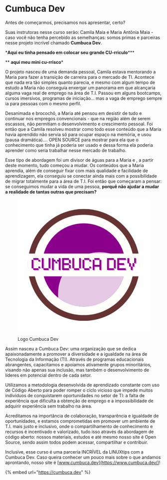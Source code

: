 # Cumbuca Dev

Antes de começarmos, precisamos nos apresentar, certo?

Suas instrutoras nesse curso serão: Camila Maia e Maria Antônia Maia - caso você não tenha percebido as semelhanças: somos primas e parceiras nesse projeto incrível chamado **Cumbuca Dev**.

\***Aqui eu tinha pensado em colocar seu grande CU-rriculo**\*\*\*



\*\* **aqui meu mini cu-rrisco**\*



O projeto nasceu de uma demanda pessoal, Camila estava mentorando a Maria para fazer a transição de carreira para o mercado de TI. Acontece que nada era tão simples quanto parecia, e mesmo com algum tempo de estudo a Maria não conseguia enxergar um panorama em que alcançaria alguma vaga real de emprego na área de T.I. Passou em alguns bootcamps, cursos imersivos, programas de iniciação... mas a vaga de emprego sempre ia para pessoas com o mesmo perfil.&#x20;



Desanimada e brocochô, a Maria até pensou em desistir de tudo e continuar nos empregos convencionais - que na região além de serem escassos, não permitiam o desenvolvimento e crescimento pessoal. Foi então que a Camila resolveu mostrar como todo esse conteúdo que a Maria havia aprendido não servia só para ocupar espaço na memória, e usou (pausa dramática).... OPEN SOURCE para mostrar para ela que o conhecimento que tinha já poderia ser usado e dessa forma ela poderia aprender como seria trabalhar nesse mercado de trabalho. &#x20;



Esse tipo de abordagem foi um divisor de águas para a Maria e , a partir deste momento, tudo começou a mudar. Os conteúdos que a Maria aprendia, além de conseguir fixar com mais qualidade e facilidade de aprendizagem, ela conseguiu se conectar ainda mais com a possibilidade de migrar totalmente para a área de T.I. Foi então que começaram a pensar: se conseguimos mudar a vida de uma pessoa, **porquê não ajudar a mudar a realidade de tantas outras que precisam?**

<figure><img src="../.gitbook/assets/logo-light-transparent.png" alt=""><figcaption><p>Logo Cumbuca Dev</p></figcaption></figure>

Assim nasceu a Cumbuca Dev: uma organização que se dedica apaixonadamente a promover a diversidade e a igualdade na área de Tecnologia da Informação (TI). Através de programas educacionais abrangentes, capacitamos e apoiamos ativamente grupos minoritários, visando não apenas sua inclusão, mas também o desenvolvimento de líderes em potencial dentro de cada setor.&#x20;



Utilizamos a metodologia desenvolvida de aprendizado constante com uso de Código Aberto para poder romper o ciclo vicioso que impede muitos indivíduos de conquistarem oportunidades no setor de TI: a falta de experiência que dificulta a obtenção de emprego e a impossibilidade de adquirir experiência sem trabalho na área.



Acreditamos na importância de colaboração, transparência e igualdade de oportunidades, e estamos comprometidas em promover um ambiente de T.I. mais justo e inclusivo, onde o compartilhamento de conhecimento e recursos é incentivado e valorizado, tudo isso através da abordagem de código aberto: nossos materiais, estudos e até mesmo nosso site é Open Source, sendo assim todos podem acessar, compartilhar e contribuir.&#x20;



Inclusive, esse curso é uma parceria INCRÍVEL da LINUXtips com a Cumbuca Dev. Caso queira conhecer um pouco mais sobre o que andamos aprontando, nosso site é [www.cumbuca.dev](https://www.cumbuca.dev/)!



{% embed url="https://cumbuca.dev" %}
